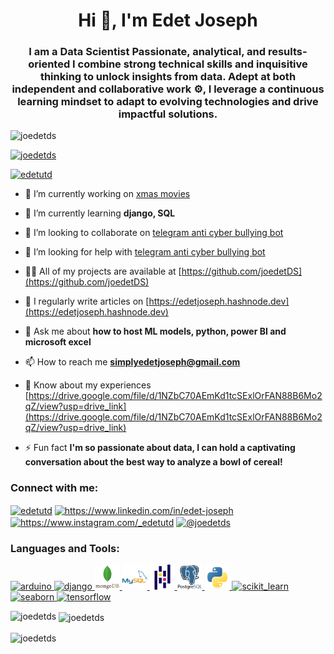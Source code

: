 <h1 align="center">Hi 👋, I'm Edet Joseph</h1>
<h3 align="center">I am a Data Scientist Passionate, analytical, and results-oriented I combine strong technical skills and inquisitive thinking to unlock insights from data. Adept at both independent and collaborative work ⚙, I leverage a continuous learning mindset to adapt to evolving technologies and drive impactful solutions.</h3>

<p align="left"> <img src="https://komarev.com/ghpvc/?username=joedetds&label=Profile%20views&color=0e75b6&style=flat" alt="joedetds" /> </p>

<p align="left"> <a href="https://github.com/ryo-ma/github-profile-trophy"><img src="https://github-profile-trophy.vercel.app/?username=joedetds" alt="joedetds" /></a> </p>

<p align="left"> <a href="https://twitter.com/edetutd" target="blank"><img src="https://img.shields.io/twitter/follow/edetutd?logo=twitter&style=for-the-badge" alt="edetutd" /></a> </p>

- 🔭 I’m currently working on [xmas movies](https://github.com/joedetDS/xmas-movies-hackathon)

- 🌱 I’m currently learning **django, SQL**

- 👯 I’m looking to collaborate on [telegram anti cyber bullying bot](https://github.com/joedetDS/cyberbullying_detection)

- 🤝 I’m looking for help with [telegram anti cyber bullying bot](https://github.com/joedetDS/cyberbullying_detection)

- 👨‍💻 All of my projects are available at [https://github.com/joedetDS](https://github.com/joedetDS)

- 📝 I regularly write articles on [https://edetjoseph.hashnode.dev](https://edetjoseph.hashnode.dev)

- 💬 Ask me about **how to host ML models, python, power BI and microsoft excel**

- 📫 How to reach me **simplyedetjoseph@gmail.com**

- 📄 Know about my experiences [https://drive.google.com/file/d/1NZbC70AEmKd1tcSExlOrFAN88B6Mo2qZ/view?usp=drive_link](https://drive.google.com/file/d/1NZbC70AEmKd1tcSExlOrFAN88B6Mo2qZ/view?usp=drive_link)

- ⚡ Fun fact **I'm so passionate about data, I can hold a captivating conversation about the best way to analyze a bowl of cereal!**

<h3 align="left">Connect with me:</h3>
<p align="left">
<a href="https://twitter.com/edetutd" target="blank"><img align="center" src="https://raw.githubusercontent.com/rahuldkjain/github-profile-readme-generator/master/src/images/icons/Social/twitter.svg" alt="edetutd" height="30" width="40" /></a>
<a href="https://linkedin.com/in/https://www.linkedin.com/in/edet-joseph" target="blank"><img align="center" src="https://raw.githubusercontent.com/rahuldkjain/github-profile-readme-generator/master/src/images/icons/Social/linked-in-alt.svg" alt="https://www.linkedin.com/in/edet-joseph" height="30" width="40" /></a>
<a href="https://instagram.com/https://www.instagram.com/_edetutd" target="blank"><img align="center" src="https://raw.githubusercontent.com/rahuldkjain/github-profile-readme-generator/master/src/images/icons/Social/instagram.svg" alt="https://www.instagram.com/_edetutd" height="30" width="40" /></a>
<a href="https://hashnode.com/@joedetds" target="blank"><img align="center" src="https://raw.githubusercontent.com/rahuldkjain/github-profile-readme-generator/master/src/images/icons/Social/hashnode.svg" alt="@joedetds" height="30" width="40" /></a>
</p>

<h3 align="left">Languages and Tools:</h3>
<p align="left"> <a href="https://www.arduino.cc/" target="_blank" rel="noreferrer"> <img src="https://cdn.worldvectorlogo.com/logos/arduino-1.svg" alt="arduino" width="40" height="40"/> </a> <a href="https://www.djangoproject.com/" target="_blank" rel="noreferrer"> <img src="https://cdn.worldvectorlogo.com/logos/django.svg" alt="django" width="40" height="40"/> </a> <a href="https://www.mongodb.com/" target="_blank" rel="noreferrer"> <img src="https://raw.githubusercontent.com/devicons/devicon/master/icons/mongodb/mongodb-original-wordmark.svg" alt="mongodb" width="40" height="40"/> </a> <a href="https://www.mysql.com/" target="_blank" rel="noreferrer"> <img src="https://raw.githubusercontent.com/devicons/devicon/master/icons/mysql/mysql-original-wordmark.svg" alt="mysql" width="40" height="40"/> </a> <a href="https://pandas.pydata.org/" target="_blank" rel="noreferrer"> <img src="https://raw.githubusercontent.com/devicons/devicon/2ae2a900d2f041da66e950e4d48052658d850630/icons/pandas/pandas-original.svg" alt="pandas" width="40" height="40"/> </a> <a href="https://www.postgresql.org" target="_blank" rel="noreferrer"> <img src="https://raw.githubusercontent.com/devicons/devicon/master/icons/postgresql/postgresql-original-wordmark.svg" alt="postgresql" width="40" height="40"/> </a> <a href="https://www.python.org" target="_blank" rel="noreferrer"> <img src="https://raw.githubusercontent.com/devicons/devicon/master/icons/python/python-original.svg" alt="python" width="40" height="40"/> </a> <a href="https://scikit-learn.org/" target="_blank" rel="noreferrer"> <img src="https://upload.wikimedia.org/wikipedia/commons/0/05/Scikit_learn_logo_small.svg" alt="scikit_learn" width="40" height="40"/> </a> <a href="https://seaborn.pydata.org/" target="_blank" rel="noreferrer"> <img src="https://seaborn.pydata.org/_images/logo-mark-lightbg.svg" alt="seaborn" width="40" height="40"/> </a> <a href="https://www.tensorflow.org" target="_blank" rel="noreferrer"> <img src="https://www.vectorlogo.zone/logos/tensorflow/tensorflow-icon.svg" alt="tensorflow" width="40" height="40"/> </a> </p>

<p><img align="left" src="https://github-readme-stats.vercel.app/api/top-langs?username=joedetds&show_icons=true&locale=en&layout=compact" alt="joedetds" /></p>

<p>&nbsp;<img align="center" src="https://github-readme-stats.vercel.app/api?username=joedetds&show_icons=true&locale=en" alt="joedetds" /></p>

<p><img align="center" src="https://github-readme-streak-stats.herokuapp.com/?user=joedetds&" alt="joedetds" /></p>

